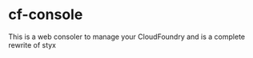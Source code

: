 cf-console
==========

This is a web consoler to manage your CloudFoundry and is a complete rewrite of styx
